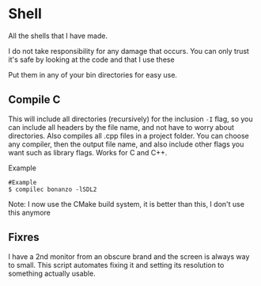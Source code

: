 # Shell
All the shells that I have made.

I do not take responsibility for any damage that occurs. You can only trust it's safe by looking at the code and that I use these

Put them in any of your bin directories for easy use.
## Compile C
This will include all directories (recursively) for the inclusion ```-I``` flag, so you can include all headers by the file name, and not have to worry about directories. Also compiles all .cpp files in a project folder. You can choose any compiler, then the output file name, and also include other flags you want such as library flags. Works for C and C++.

Example
```shell
#Example
$ compilec bonanzo -lSDL2
```
Note: I now use the CMake build system, it is better than this, I don't use this anymore

## Fixres
I have a 2nd monitor from an obscure brand and the screen is always way to small. This script automates fixing it and setting its resolution to something actually usable.
